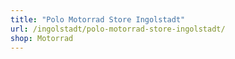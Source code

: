 ```yaml
---
title: "Polo Motorrad Store Ingolstadt"
url: /ingolstadt/polo-motorrad-store-ingolstadt/
shop: Motorrad
---
```

